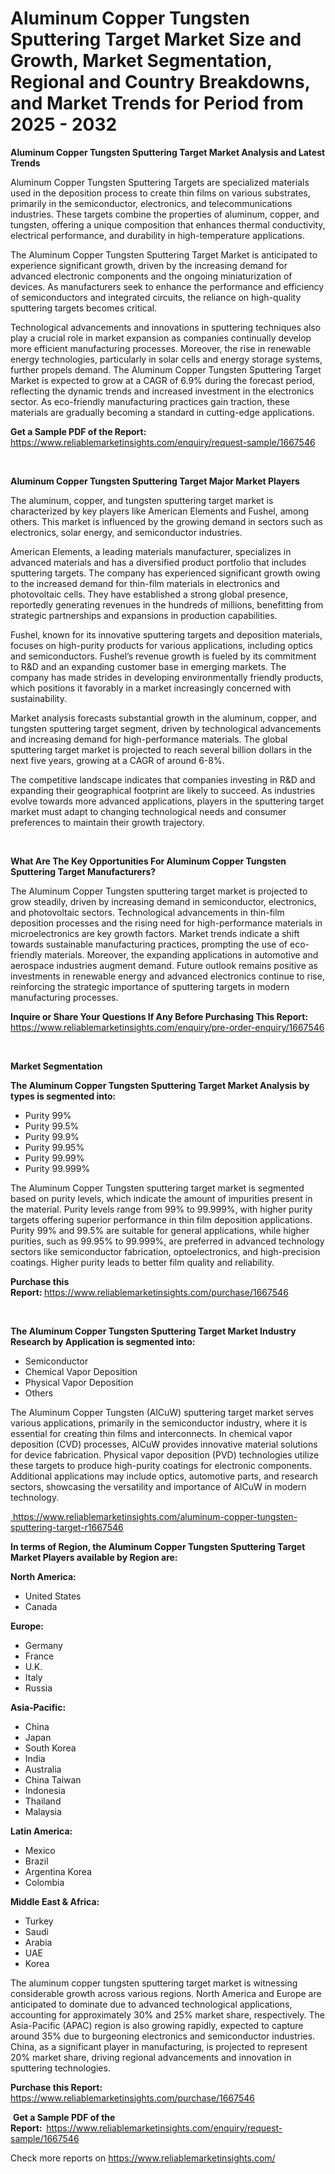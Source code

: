 <p><h1>Aluminum Copper Tungsten Sputtering Target Market Size and Growth, Market Segmentation, Regional and Country Breakdowns, and Market Trends for Period from 2025 -  2032</h1></p><p><strong>Aluminum Copper Tungsten Sputtering Target Market Analysis and Latest Trends</strong></p>
<p><p>Aluminum Copper Tungsten Sputtering Targets are specialized materials used in the deposition process to create thin films on various substrates, primarily in the semiconductor, electronics, and telecommunications industries. These targets combine the properties of aluminum, copper, and tungsten, offering a unique composition that enhances thermal conductivity, electrical performance, and durability in high-temperature applications.</p><p>The Aluminum Copper Tungsten Sputtering Target Market is anticipated to experience significant growth, driven by the increasing demand for advanced electronic components and the ongoing miniaturization of devices. As manufacturers seek to enhance the performance and efficiency of semiconductors and integrated circuits, the reliance on high-quality sputtering targets becomes critical.</p><p>Technological advancements and innovations in sputtering techniques also play a crucial role in market expansion as companies continually develop more efficient manufacturing processes. Moreover, the rise in renewable energy technologies, particularly in solar cells and energy storage systems, further propels demand. The Aluminum Copper Tungsten Sputtering Target Market is expected to grow at a CAGR of 6.9% during the forecast period, reflecting the dynamic trends and increased investment in the electronics sector. As eco-friendly manufacturing practices gain traction, these materials are gradually becoming a standard in cutting-edge applications.</p></p>
<p><strong>Get a Sample PDF of the Report:&nbsp;</strong> <a href="https://www.reliablemarketinsights.com/enquiry/request-sample/1667546?utm_campaign=3064&utm_medium=2&utm_source=Github&utm_content=ia&utm_term=08032025&utm_id=aluminum-copper-tungsten-sputtering-target">https://www.reliablemarketinsights.com/enquiry/request-sample/1667546</a></p>
<p>&nbsp;</p>
<p><strong>Aluminum Copper Tungsten Sputtering Target Major Market Players</strong></p>
<p><p>The aluminum, copper, and tungsten sputtering target market is characterized by key players like American Elements and Fushel, among others. This market is influenced by the growing demand in sectors such as electronics, solar energy, and semiconductor industries. </p><p>American Elements, a leading materials manufacturer, specializes in advanced materials and has a diversified product portfolio that includes sputtering targets. The company has experienced significant growth owing to the increased demand for thin-film materials in electronics and photovoltaic cells. They have established a strong global presence, reportedly generating revenues in the hundreds of millions, benefitting from strategic partnerships and expansions in production capabilities.</p><p>Fushel, known for its innovative sputtering targets and deposition materials, focuses on high-purity products for various applications, including optics and semiconductors. Fushel’s revenue growth is fueled by its commitment to R&D and an expanding customer base in emerging markets. The company has made strides in developing environmentally friendly products, which positions it favorably in a market increasingly concerned with sustainability.</p><p>Market analysis forecasts substantial growth in the aluminum, copper, and tungsten sputtering target segment, driven by technological advancements and increasing demand for high-performance materials. The global sputtering target market is projected to reach several billion dollars in the next five years, growing at a CAGR of around 6-8%.</p><p>The competitive landscape indicates that companies investing in R&D and expanding their geographical footprint are likely to succeed. As industries evolve towards more advanced applications, players in the sputtering target market must adapt to changing technological needs and consumer preferences to maintain their growth trajectory.</p></p>
<p>&nbsp;</p>
<p><strong>What Are The Key Opportunities For Aluminum Copper Tungsten Sputtering Target Manufacturers?</strong></p>
<p><p>The Aluminum Copper Tungsten sputtering target market is projected to grow steadily, driven by increasing demand in semiconductor, electronics, and photovoltaic sectors. Technological advancements in thin-film deposition processes and the rising need for high-performance materials in microelectronics are key growth factors. Market trends indicate a shift towards sustainable manufacturing practices, prompting the use of eco-friendly materials. Moreover, the expanding applications in automotive and aerospace industries augment demand. Future outlook remains positive as investments in renewable energy and advanced electronics continue to rise, reinforcing the strategic importance of sputtering targets in modern manufacturing processes.</p></p>
<p><strong>Inquire or Share Your Questions If Any Before Purchasing This Report:</strong> <a href="https://www.reliablemarketinsights.com/enquiry/pre-order-enquiry/1667546?utm_campaign=3064&utm_medium=2&utm_source=Github&utm_content=ia&utm_term=08032025&utm_id=aluminum-copper-tungsten-sputtering-target">https://www.reliablemarketinsights.com/enquiry/pre-order-enquiry/1667546</a></p>
<p>&nbsp;</p>
<p><strong>Market Segmentation</strong></p>
<p><strong>The Aluminum Copper Tungsten Sputtering Target Market Analysis by types is segmented into:</strong></p>
<p><ul><li>Purity 99%</li><li>Purity 99.5%</li><li>Purity 99.9%</li><li>Purity 99.95%</li><li>Purity 99.99%</li><li>Purity 99.999%</li></ul></p>
<p><p>The Aluminum Copper Tungsten sputtering target market is segmented based on purity levels, which indicate the amount of impurities present in the material. Purity levels range from 99% to 99.999%, with higher purity targets offering superior performance in thin film deposition applications. Purity 99% and 99.5% are suitable for general applications, while higher purities, such as 99.95% to 99.999%, are preferred in advanced technology sectors like semiconductor fabrication, optoelectronics, and high-precision coatings. Higher purity leads to better film quality and reliability.</p></p>
<p><strong>Purchase this Report:&nbsp;</strong><a href="https://www.reliablemarketinsights.com/purchase/1667546?utm_campaign=3064&utm_medium=2&utm_source=Github&utm_content=ia&utm_term=08032025&utm_id=aluminum-copper-tungsten-sputtering-target">https://www.reliablemarketinsights.com/purchase/1667546</a></p>
<p>&nbsp;</p>
<p><strong>The Aluminum Copper Tungsten Sputtering Target Market Industry Research by Application is segmented into:</strong></p>
<p><ul><li>Semiconductor</li><li>Chemical Vapor Deposition</li><li>Physical Vapor Deposition</li><li>Others</li></ul></p>
<p><p>The Aluminum Copper Tungsten (AlCuW) sputtering target market serves various applications, primarily in the semiconductor industry, where it is essential for creating thin films and interconnects. In chemical vapor deposition (CVD) processes, AlCuW provides innovative material solutions for device fabrication. Physical vapor deposition (PVD) technologies utilize these targets to produce high-purity coatings for electronic components. Additional applications may include optics, automotive parts, and research sectors, showcasing the versatility and importance of AlCuW in modern technology.</p></p>
<p><a href="https://www.reliablemarketinsights.com/aluminum-copper-tungsten-sputtering-target-r1667546?utm_campaign=3064&utm_medium=2&utm_source=Github&utm_content=ia&utm_term=08032025&utm_id=aluminum-copper-tungsten-sputtering-target">&nbsp;https://www.reliablemarketinsights.com/aluminum-copper-tungsten-sputtering-target-r1667546</a></p>
<p><strong>In terms of Region, the Aluminum Copper Tungsten Sputtering Target Market Players available by Region are:</strong></p>
<p>
    <p> <strong> North America: </strong>
        <ul>
            <li>United States</li>
            <li>Canada</li>
        </ul>
        </p> 
    <p> <strong> Europe: </strong>
        <ul>
            <li>Germany</li>
            <li>France</li>
            <li>U.K.</li>
            <li>Italy</li>
            <li>Russia</li>
        </ul>
        </p> 
    <p> <strong> Asia-Pacific: </strong>
        <ul>
            <li>China</li>
            <li>Japan</li>
            <li>South Korea</li>
            <li>India</li>
            <li>Australia</li>
            <li>China Taiwan</li>
            <li>Indonesia</li>
            <li>Thailand</li>
            <li>Malaysia</li>
        </ul>
        </p> 
    <p> <strong> Latin America: </strong>
        <ul>
            <li>Mexico</li>
            <li>Brazil</li>
            <li>Argentina Korea</li>
            <li>Colombia</li>
        </ul>
        </p> 
    <p> <strong> Middle East & Africa: </strong>
        <ul>
            <li>Turkey</li>
            <li>Saudi</li>
            <li>Arabia</li>
            <li>UAE</li>
            <li>Korea</li>
        </ul>
    </p>
    </p>
<p><p>The aluminum copper tungsten sputtering target market is witnessing considerable growth across various regions. North America and Europe are anticipated to dominate due to advanced technological applications, accounting for approximately 30% and 25% market share, respectively. The Asia-Pacific (APAC) region is also growing rapidly, expected to capture around 35% due to burgeoning electronics and semiconductor industries. China, as a significant player in manufacturing, is projected to represent 20% market share, driving regional advancements and innovation in sputtering technologies.</p></p>
<p><strong>Purchase this Report: </strong><a href="https://www.reliablemarketinsights.com/purchase/1667546?utm_campaign=3064&utm_medium=2&utm_source=Github&utm_content=ia&utm_term=08032025&utm_id=aluminum-copper-tungsten-sputtering-target">https://www.reliablemarketinsights.com/purchase/1667546</a></p>
<p>&nbsp;<strong>Get a Sample PDF of the Report:&nbsp;&nbsp;</strong><a href="https://www.reliablemarketinsights.com/enquiry/request-sample/1667546?utm_campaign=3064&utm_medium=2&utm_source=Github&utm_content=ia&utm_term=08032025&utm_id=aluminum-copper-tungsten-sputtering-target">https://www.reliablemarketinsights.com/enquiry/request-sample/1667546</a></p>
<p><strong></strong></p>
<p>Check more reports on <a href="https://www.reliablemarketinsights.com/?utm_campaign=3064&utm_medium=2&utm_source=Github&utm_content=ia&utm_term=08032025&utm_id=aluminum-copper-tungsten-sputtering-target">https://www.reliablemarketinsights.com/</a></p>